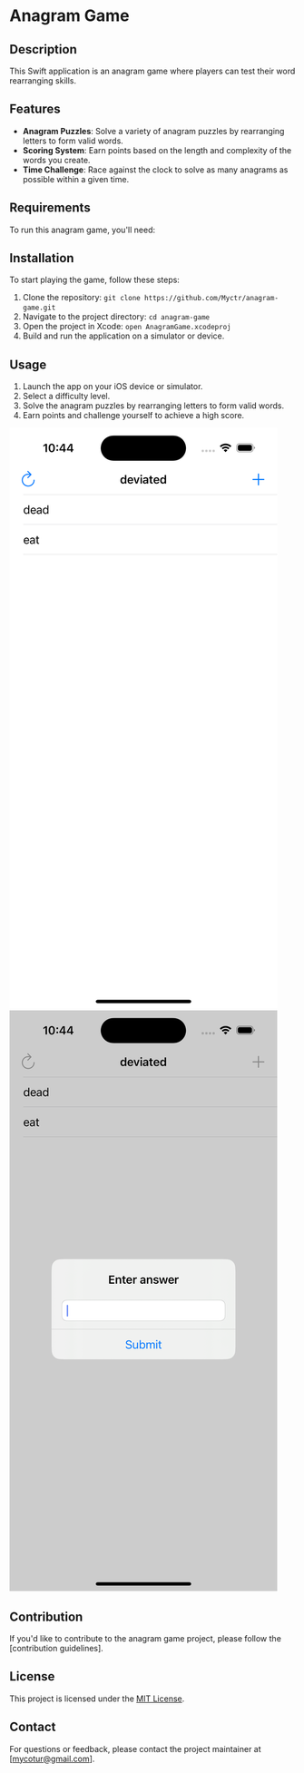 # Anagram Game

## Description

This Swift application is an anagram game where players can test their word rearranging skills.

## Features

- **Anagram Puzzles**: Solve a variety of anagram puzzles by rearranging letters to form valid words.
- **Scoring System**: Earn points based on the length and complexity of the words you create.
- **Time Challenge**: Race against the clock to solve as many anagrams as possible within a given time.

## Requirements

To run this anagram game, you'll need:

## Installation

To start playing the game, follow these steps:

1. Clone the repository: `git clone https://github.com/Myctr/anagram-game.git`
2. Navigate to the project directory: `cd anagram-game`
3. Open the project in Xcode: `open AnagramGame.xcodeproj`
4. Build and run the application on a simulator or device.

## Usage

1. Launch the app on your iOS device or simulator.
2. Select a difficulty level.
3. Solve the anagram puzzles by rearranging letters to form valid words.
4. Earn points and challenge yourself to achieve a high score.

![Main](screenshots/main.png)
![Add](screenshots/add.png)


## Contribution

If you'd like to contribute to the anagram game project, please follow the [contribution guidelines].

## License

This project is licensed under the [MIT License](LICENSE).

## Contact

For questions or feedback, please contact the project maintainer at [mycotur@gmail.com].
